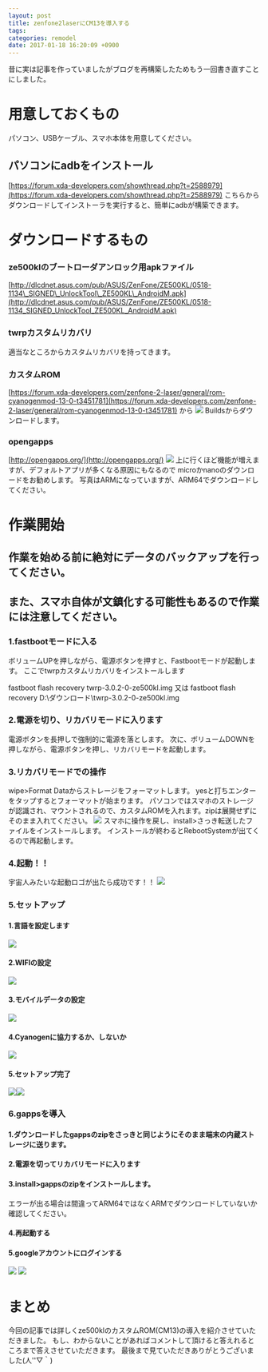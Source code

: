```yaml
---
layout: post
title: zenfone2laserにCM13を導入する
tags:
categories: remodel
date: 2017-01-18 16:20:09 +0900
---
```


昔に実は記事を作っていましたがブログを再構築したためもう一回書き直すことにしました。

用意しておくもの
========

パソコン、USBケーブル、スマホ本体を用意してください。

パソコンにadbをインストール
---------------

[https://forum.xda-developers.com/showthread.php?t=2588979](https://forum.xda-developers.com/showthread.php?t=2588979) こちらからダウンロードしてインストーラを実行すると、簡単にadbが構築できます。

ダウンロードするもの
==========

### ze500klのブートローダアンロック用apkファイル

[http://dlcdnet.asus.com/pub/ASUS/ZenFone/ZE500KL/0518-1134\_SIGNED\_UnlockTool\_ZE500KL\_AndroidM.apk](http://dlcdnet.asus.com/pub/ASUS/ZenFone/ZE500KL/0518-1134_SIGNED_UnlockTool_ZE500KL_AndroidM.apk)

### twrpカスタムリカバリ

適当なところからカスタムリカバリを持ってきます。

### カスタムROM

[https://forum.xda-developers.com/zenfone-2-laser/general/rom-cyanogenmod-13-0-t3451781](https://forum.xda-developers.com/zenfone-2-laser/general/rom-cyanogenmod-13-0-t3451781) から ![](../../../../images/technology/zenfone2laser_cm/ze500kl-cm13.png) Buildsからダウンロードします。

### opengapps

[http://opengapps.org/](http://opengapps.org/) ![](../../../../images/technology/zenfone2laser_cm/opengapp.png) 上に行くほど機能が増えますが、デフォルトアプリが多くなる原因にもなるので microかnanoのダウンロードをお勧めします。 写真はARMになっていますが、ARM64でダウンロードしてください。

作業開始
====

**作業を始める前に絶対にデータのバックアップを行ってください。**
----------------------------------

また、スマホ自体が文鎮化する可能性もあるので作業には注意してください。
-----------------------------------

### 1.fastbootモードに入る

ボリュームUPを押しながら、電源ボタンを押すと、Fastbootモードが起動します。 ここでtwrpカスタムリカバリをインストールします

fastboot flash recovery twrp-3.0.2-0-ze500kl.img
又は
fastboot flash recovery D:\\ダウンロード\\twrp-3.0.2-0-ze500kl.img

### 2.電源を切り、リカバリモードに入ります

電源ボタンを長押しで強制的に電源を落とします。 次に、ボリュームDOWNを押しながら、電源ボタンを押し、リカバリモードを起動します。

### 3.リカバリモードでの操作

wipe>Format Dataからストレージをフォーマットします。 yesと打ちエンターをタップするとフォーマットが始まります。 パソコンではスマホのストレージが認識され、マウントされるので、カスタムROMを入れます。zipは展開せずにそのまま入れてください。 ![](../../../../images/technology/zenfone2laser_cm/adb.png) スマホに操作を戻し、install>さっき転送したファイルをインストールします。 インストールが終わるとRebootSystemが出てくるので再起動します。

### 4.起動！！

宇宙人みたいな起動ロゴが出たら成功です！！ ![](../../../../images/technology/zenfone2laser_cm/lang1.png)

### 5.セットアップ

#### 1.言語を設定します

![](../../../../images/technology/zenfone2laser_cm/lang2.png)

#### 2.WIFIの設定

![](../../../../images/technology/zenfone2laser_cm/wifi.png)

#### 3.モバイルデータの設定

![](../../../../images/technology/zenfone2laser_cm/mobiledata.png)

#### 4.Cyanogenに協力するか、しないか

![](../../../../images/technology/zenfone2laser_cm/output.png)

#### 5.セットアップ完了

![](../../../../images/technology/zenfone2laser_cm/start.png)![](../../../../images/technology/zenfone2laser_cm/home.png)

### 6.gappsを導入

#### 1.ダウンロードしたgappsのzipをさっきと同じようにそのまま端末の内蔵ストレージに送ります。

#### 2.電源を切ってリカバリモードに入ります

#### 3.install>gappsのzipをインストールします。

エラーが出る場合は間違ってARM64ではなくARMでダウンロードしていないか確認してください。

#### 4.再起動する

#### 5.googleアカウントにログインする

![](../../../../images/technology/zenfone2laser_cm/googleplay1.png) ![](../../../../images/technology/zenfone2laser_cm/googleplay2.png)

まとめ
===

今回の記事では詳しくze500klのカスタムROM(CM13)の導入を紹介させていただきました。 もし、わからないことがあればコメントして頂けると答えれるところまで答えさせていただきます。 最後まで見ていただきありがとうございました(人''▽｀)
